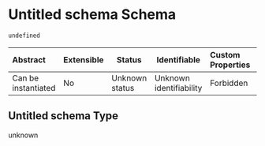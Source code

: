 # Untitled schema Schema

```txt
undefined
```




| Abstract            | Extensible | Status         | Identifiable            | Custom Properties | Additional Properties | Access Restrictions | Defined In                                                                    |
| :------------------ | ---------- | -------------- | ----------------------- | :---------------- | --------------------- | ------------------- | ----------------------------------------------------------------------------- |
| Can be instantiated | No         | Unknown status | Unknown identifiability | Forbidden         | Allowed               | none                | [lane_tod.schema.json](../../out/lane_tod.schema.json "open original schema") |

## Untitled schema Type

unknown
